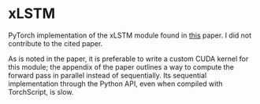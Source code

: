 # xLSTM
PyTorch implementation of the xLSTM module found in [this](https://arxiv.org/abs/2405.04517) paper. I did not contribute to the cited paper.

As is noted in the paper, it is preferable to write a custom CUDA kernel for this module; the appendix of the paper outlines a way to compute the forward pass in parallel instead of sequentially. Its sequential implementation through the Python API, even when compiled with TorchScript, is slow.
